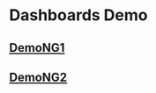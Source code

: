 # Dashboards Demo

## [DemoNG1](http://jhonmike.github.io/DashboardNg/ng1)
## [DemoNG2](http://jhonmike.github.io/DashboardNg/ng2)